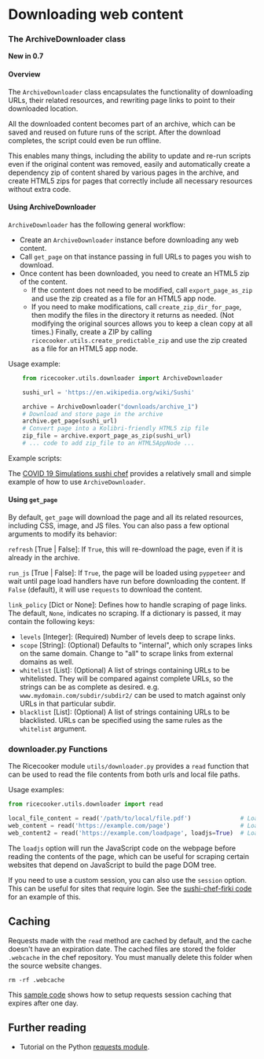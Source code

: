 Downloading web content
=======================

### The ArchiveDownloader class

**New in 0.7**

#### Overview
The `ArchiveDownloader` class encapsulates the functionality of
downloading URLs, their related resources, and rewriting page links
to point to their downloaded location.

All the downloaded content becomes part of an archive, which can be
saved and reused on future runs of the script. After the download completes,
the script could even be run offline.

This enables many things, including the ability to update and re-run scripts even
if the original content was removed, easily and automatically create a dependency
zip of content shared by various pages in the archive, and create HTML5 zips for
pages that correctly include all necessary resources without extra code.

#### Using ArchiveDownloader

`ArchiveDownloader` has the following general workflow:

- Create an `ArchiveDownloader` instance before downloading any web content.
- Call `get_page` on that instance passing in full URLs to pages you wish to download.
- Once content has been downloaded, you need to create an HTML5 zip of the content.
  * If the content does not need to be modified, call `export_page_as_zip` and use the
    zip created as a file for an HTML5 app node.
  * If you need to make modifications, call `create_zip_dir_for_page`, then modify
    the files in the directory it returns as needed. (Not modifying the original
     sources allows you to keep a clean copy at all times.) Finally, create a ZIP by
    calling `ricecooker.utils.create_predictable_zip` and use the zip created
    as a file for an HTML5 app node.

Usage example:

```python
    from ricecooker.utils.downloader import ArchiveDownloader

    sushi_url = 'https://en.wikipedia.org/wiki/Sushi'

    archive = ArchiveDownloader("downloads/archive_1")
    # Download and store page in the archive
    archive.get_page(sushi_url)
    # Convert page into a Kolibri-friendly HTML5 zip file
    zip_file = archive.export_page_as_zip(sushi_url)
    # ... code to add zip_file to an HTML5AppNode ...
```

Example scripts:

The [COVID 19 Simulations sushi chef](https://github.com/learningequality/sushi-chef-covid19-sim/blob/master/sushichef.py)
 provides a relatively small and simple example of how to use `ArchiveDownloader`.

#### Using `get_page`

By default, `get_page` will download the page and all its related resources, including
CSS, image, and JS files. You can also pass a few optional arguments to modify its
behavior:

`refresh` [True | False]:
If `True`, this will re-download the page, even if it is already in the archive.

`run_js` [True | False]:
If `True`, the page will be loaded using `pyppeteer` and wait until page load handlers
have run before downloading the content. If `False` (default), it will use `requests`
to download the content.

`link_policy` [Dict or None]:
Defines how to handle scraping of page links. The default, `None`, indicates no scraping.
If a dictionary is passed, it may contain the following keys:

* `levels` [Integer]: (Required) Number of levels deep to scrape links.
* `scope` [String]: (Optional) Defaults to "internal", which only scrapes links on the
same domain. Change to "all" to scrape links from external domains as well.
* `whitelist` [List]: (Optional) A list of strings containing URLs to be whitelisted.
They will be compared against complete URLs, so the strings can be as complete as desired.
e.g. `www.mydomain.com/subdir/subdir2/` can be used to match against only URLs in that
particular subdir.
* `blacklist` [List]: (Optional) A list of strings containing URLs to be blacklisted.
URLs can be specified using the same rules as the `whitelist` argument.

### downloader.py Functions

The Ricecooker module `utils/downloader.py` provides a `read` function that can
be used to read the file contents from both urls and local file paths.

Usage examples:

```python
from ricecooker.utils.downloader import read

local_file_content = read('/path/to/local/file.pdf')              # Load local file
web_content = read('https://example.com/page')                    # Load web page contents
web_content2 = read('https://example.com/loadpage', loadjs=True)  # Load js before getting contents
```

The `loadjs` option will run the JavaScript code on the webpage before reading
the contents of the page, which can be useful for scraping certain websites that
depend on JavaScript to build the page DOM tree.

If you need to use a custom session, you can also use the `session` option.
This can be useful for sites that require login.
See the [sushi-chef-firki code](https://github.com/learningequality/sushi-chef-firki/blob/master/client.py#L20-L31)
for an example of this.


Caching
-------
Requests made with the `read` method are cached by default, and the cache doesn't
have an expiration date. The cached files are stored the folder `.webcache` in
the chef repository. You must manually delete this folder when the source website changes.

    rm -rf .webcache

This [sample code](https://github.com/learningequality/sushi-chef-pradigi/blob/master/sushichef.py#L64-L70)
shows how to setup requests session caching that expires after one day.



Further reading
---------------

  - Tutorial on the Python [requests module](https://stackabuse.com/the-python-requests-module/).
